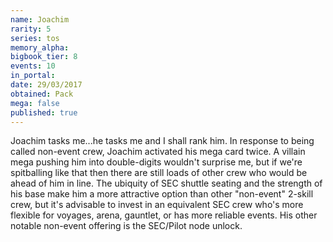 ```yaml
---
name: Joachim
rarity: 5
series: tos
memory_alpha:
bigbook_tier: 8
events: 10
in_portal:
date: 29/03/2017
obtained: Pack
mega: false
published: true
---
```


Joachim tasks me...he tasks me and I shall rank him. In response to being called non-event crew, Joachim activated his mega card twice. A villain mega pushing him into double-digits wouldn't surprise me, but if we're spitballing like that then there are still loads of other crew who would be ahead of him in line. The ubiquity of SEC shuttle seating and the strength of his base make him a more attractive option than other "non-event" 2-skill crew, but it's advisable to invest in an equivalent SEC crew who's more flexible for voyages, arena, gauntlet, or has more reliable events. His other notable non-event offering is the SEC/Pilot node unlock.
